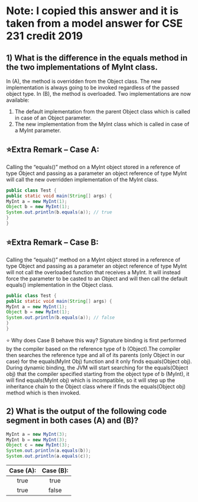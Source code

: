 # Note: I copied this answer and it is taken from a model answer for CSE 231 credit 2019
## 1) What is the difference in the equals method in the two implementations of MyInt class.
In (A), the method is overridden from the Object class. The new implementation is always going to be invoked
regardless of the passed object type.
In (B), the method is overloaded. Two implementations are now available:
1. The default implementation from the parent Object class which is called in case of an Object parameter.
2. The new implementation from the MyInt class which is called in case of a MyInt parameter.

## ⭐Extra Remark – Case A:
Calling the “equals()” method on a MyInt object stored in a reference of type Object and passing as a parameter an
object reference of type MyInt will call the new overridden implementation of the MyInt class.
``` java
public class Test {
public static void main(String[] args) {
MyInt a = new MyInt(1);
Object b = new MyInt(1);
System.out.println(b.equals(a)); // true
}
}
```
## ⭐Extra Remark – Case B:
Calling the “equals()” method on a MyInt object stored in a reference of type Object and passing as a parameter an
object reference of type MyInt will not call the overloaded function that receives a MyInt. It will instead force the
parameter to be casted to an Object and will then call the default equals() implementation in the Object class.
``` java 
public class Test {
public static void main(String[] args) {
MyInt a = new MyInt(1);
Object b = new MyInt(1);
System.out.println(b.equals(a)); // false
}
}
```
⭐ Why does Case B behave this way?
Signature binding is first performed by the compiler based on the reference type of b (Object).The compiler then
searches the reference type and all of its parents (only Object in our case) for the equals(MyInt Obj) function and it
only finds equals(Object obj). During dynamic binding, the JVM will start searching for the equals(Object obj) that the
compiler specified starting from the object type of b (MyInt), it will find equals(MyInt obj) which is incompatible, so it
will step up the inheritance chain to the Object class where if finds the equals(Object obj) method which is then
invoked.

## 2) What is the output of the following code segment in both cases (A) and (B)?
``` java
MyInt a = new MyInt(3);
MyInt b = new MyInt(3);
Object c = new MyInt(3);
System.out.println(a.equals(b));
System.out.println(a.equals(c));
```
|  Case (A): | Case (B):    | 
| :---:   | :---: |
| true | true   | 
| true   | false |

